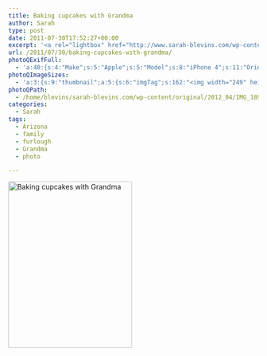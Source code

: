 ```yaml
---
title: Baking cupcakes with Grandma
author: Sarah
type: post
date: 2011-07-30T17:52:27+00:00
excerpt: '<a rel="lightbox" href="http://www.sarah-blevins.com/wp-content/main/2012_04/IMG_1891.jpg" title="Baking cupcakes with Grandma"><img width="249" height="334" alt="Baking cupcakes with Grandma" src="/images/original/2012_04/IMG_1891.jpg" class="photoQexcerpt photoQLinkImg" /></a>'
url: /2011/07/30/baking-cupcakes-with-grandma/
photoQExifFull:
  - 'a:40:{s:4:"Make";s:5:"Apple";s:5:"Model";s:8:"iPhone 4";s:11:"Orientation";s:17:"1: Normal (0 deg)";s:11:"xResolution";s:2:"72";s:11:"yResolution";s:2:"72";s:14:"ResolutionUnit";s:4:"Inch";s:8:"Software";s:15:"QuickTime 7.7.1";s:8:"DateTime";s:19:"2011:08:01 10:23:42";s:12:"HostComputer";s:13:"Mac OS X 10.7";s:12:"ExposureTime";s:8:"1/15 sec";s:7:"FNumber";s:5:"f/2.8";s:15:"ExposureProgram";s:7:"Program";s:15:"ISOSpeedRatings";s:3:"160";s:11:"ExifVersion";s:11:"version 2.2";s:16:"DateTimeOriginal";s:19:"2011:07:30 10:52:27";s:17:"DateTimedigitized";s:19:"2011:07:30 10:52:27";s:17:"ShutterSpeedValue";s:8:"1/15 sec";s:13:"ApertureValue";s:5:"f/2.8";s:12:"MeteringMode";s:13:"Multi-Segment";s:5:"Flash";s:8:"No Flash";s:11:"FocalLength";s:7:"3.85 mm";s:15:"FlashPixVersion";s:9:"version 1";s:10:"ColorSpace";s:4:"sRGB";s:14:"ExifImageWidth";s:11:"2592 pixels";s:15:"ExifImageHeight";s:11:"1936 pixels";s:13:"SensingMethod";s:35:"Unknown: One Chip Color Area Sensor";s:12:"ExposureMode";s:1:"0";s:12:"WhiteBalance";s:1:"0";s:16:"SceneCaptureMode";s:1:"0";s:20:"FocalLength35mmEquiv";s:0:"";s:7:"NumTags";s:1:"9";s:18:"Latitude Reference";s:1:"N";s:8:"Latitude";s:15:"33.394666666667";s:19:"Longitude Reference";s:1:"W";s:9:"Longitude";s:15:"110.78483333333";s:18:"Altitude Reference";s:15:"Above Sea Level";s:8:"Altitude";s:16:"842.52903225806m";s:4:"Time";s:10:"2650:52:17";s:17:"ImageDirectionRef";s:1:"T";s:14:"ImageDirection";s:15:"292.11842105263";}'
photoQImageSizes:
  - 'a:3:{s:9:"thumbnail";a:5:{s:6:"imgTag";s:162:"<img width="249" height="334" alt="Baking cupcakes with Grandma" src="/images/original/2012_04/IMG_1891.jpg" class="PhotoQImg" />";s:6:"imgUrl";s:70:"/images/original/2012_04/IMG_1891.jpg";s:7:"imgPath";s:73:"/home/blevins/sarah-blevins.com/wp-content/thumbnail/2012_04/IMG_1891.jpg";s:8:"imgWidth";s:3:"249";s:9:"imgHeight";s:3:"334";}s:4:"main";a:5:{s:6:"imgTag";s:157:"<img width="392" height="525" alt="Baking cupcakes with Grandma" src="http://www.sarah-blevins.com/wp-content/main/2012_04/IMG_1891.jpg" class="PhotoQImg" />";s:6:"imgUrl";s:65:"http://www.sarah-blevins.com/wp-content/main/2012_04/IMG_1891.jpg";s:7:"imgPath";s:68:"/home/blevins/sarah-blevins.com/wp-content/main/2012_04/IMG_1891.jpg";s:8:"imgWidth";s:3:"392";s:9:"imgHeight";s:3:"525";}s:8:"original";a:5:{s:6:"imgTag";s:163:"<img width="1936" height="2592" alt="Baking cupcakes with Grandma" src="/images/original/2012_04/IMG_1891.jpg" class="PhotoQImg" />";s:6:"imgUrl";s:69:"/images/original/2012_04/IMG_1891.jpg";s:7:"imgPath";s:72:"/home/blevins/sarah-blevins.com/wp-content/original/2012_04/IMG_1891.jpg";s:8:"imgWidth";s:4:"1936";s:9:"imgHeight";s:4:"2592";}}'
photoQPath:
  - /home/blevins/sarah-blevins.com/wp-content/original/2012_04/IMG_1891.jpg
categories:
  - Sarah
tags:
  - Arizona
  - family
  - furlough
  - Grandma
  - photo

---
```

<a rel="lightbox" href="/images/original/2012_04/IMG_1891.jpg" title="Baking cupcakes with Grandma"><img width="249" height="334" alt="Baking cupcakes with Grandma" src="/images/original/2012_04/IMG_1891.jpg" class="photoQcontent photoQLinkImg" /></a>

<div class="photoQDescr">
</div>
